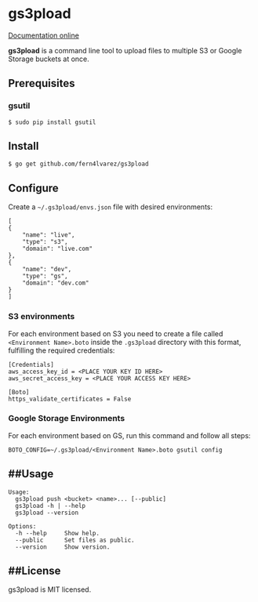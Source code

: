 gs3pload
========

[Documentation online](http://godoc.org/github.com/fern4lvarez/gs3pload)

**gs3pload** is a command line tool to upload files to multiple S3 or Google Storage buckets at once.

Prerequisites
-------------

### gsutil

~~~
$ sudo pip install gsutil
~~~

Install
-------

~~~
$ go get github.com/fern4lvarez/gs3pload
~~~


Configure
---------

Create a `~/.gs3pload/envs.json` file with desired environments:

~~~
[
{
    "name": "live",
    "type": "s3",
    "domain": "live.com"
},
{
    "name": "dev",
    "type": "gs",
    "domain": "dev.com"
}
]
~~~


### S3 environments

For each environment based on S3 you need to create a file called `<Environment Name>.boto`
inside the `.gs3pload` directory with this format, fulfilling the required credentials:

~~~
[Credentials]
aws_access_key_id = <PLACE YOUR KEY ID HERE>
aws_secret_access_key = <PLACE YOUR ACCESS KEY HERE>

[Boto]
https_validate_certificates = False

~~~

### Google Storage Environments

For each environment based on GS, run this command and follow all steps:

~~~
BOTO_CONFIG=~/.gs3pload/<Environment Name>.boto gsutil config
~~~


##Usage
-------
```
Usage:
  gs3pload push <bucket> <name>... [--public]
  gs3pload -h | --help
  gs3pload --version

Options:
  -h --help     Show help.
  --public      Set files as public.
  --version     Show version.
```

##License
---------
gs3pload is MIT licensed.